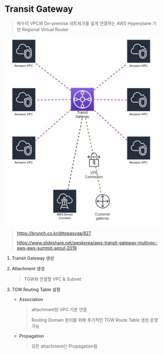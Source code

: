 # Transit Gateway

> 복수의 VPC와 On-premise 네트워크를 쉽게 연결하는 AWS Hyperplane 기반 Regional Virtual Router

![image-20201223173117430](..\image\image-20201223173117430.png)

> https://brunch.co.kr/@topasvga/827
>
> https://www.slideshare.net/awskorea/aws-transit-gateway-multivpc-aws-aws-summit-seoul-2019

1. Transit Gateway 생성

2. Attachment 생성

   > TGW와 연결할 VPC & Subnet

3. TGW Routing Table 설정

   - Association

     > attachment된 VPC 기본 연결
     >
     > Routing Domain 분리를 위해 추가적인 TGW Route Table 생성 운영 가능

   - Propagation

     > 모든 attachment는 Propagation됨
